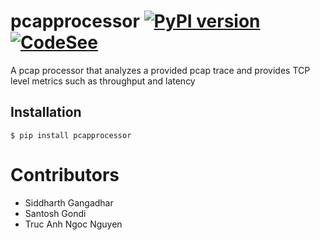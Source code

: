 # pcapprocessor [![PyPI version](https://badge.fury.io/py/pcapprocessor.svg)](https://badge.fury.io/py/pcapprocessor) [![CodeSee](https://github.com/lordlabakdas/pcapprocessor/actions/workflows/codesee-arch-diagram.yml/badge.svg)](https://github.com/lordlabakdas/pcapprocessor/actions/workflows/codesee-arch-diagram.yml)
A pcap processor that analyzes a provided pcap trace and provides TCP level metrics such as throughput and latency

## Installation

```console
$ pip install pcapprocessor
```

# Contributors
- Siddharth Gangadhar
- Santosh Gondi
- Truc Anh Ngoc Nguyen
